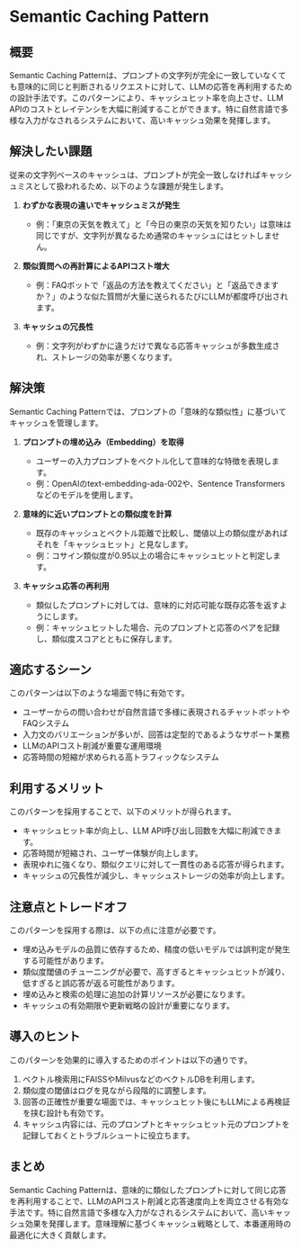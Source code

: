 # Semantic Caching Pattern

## 概要
Semantic Caching Patternは、プロンプトの文字列が完全に一致していなくても意味的に同じと判断されるリクエストに対して、LLMの応答を再利用するための設計手法です。このパターンにより、キャッシュヒット率を向上させ、LLM APIのコストとレイテンシを大幅に削減することができます。特に自然言語で多様な入力がなされるシステムにおいて、高いキャッシュ効果を発揮します。

## 解決したい課題
従来の文字列ベースのキャッシュは、プロンプトが完全一致しなければキャッシュミスとして扱われるため、以下のような課題が発生します。

1. **わずかな表現の違いでキャッシュミスが発生**
   - 例：「東京の天気を教えて」と「今日の東京の天気を知りたい」は意味は同じですが、文字列が異なるため通常のキャッシュにはヒットしません。

2. **類似質問への再計算によるAPIコスト増大**
   - 例：FAQボットで「返品の方法を教えてください」と「返品できますか？」のような似た質問が大量に送られるたびにLLMが都度呼び出されます。

3. **キャッシュの冗長性**
   - 例：文字列がわずかに違うだけで異なる応答キャッシュが多数生成され、ストレージの効率が悪くなります。

## 解決策
Semantic Caching Patternでは、プロンプトの「意味的な類似性」に基づいてキャッシュを管理します。

1. **プロンプトの埋め込み（Embedding）を取得**
   - ユーザーの入力プロンプトをベクトル化して意味的な特徴を表現します。
   - 例：OpenAIのtext-embedding-ada-002や、Sentence Transformersなどのモデルを使用します。

2. **意味的に近いプロンプトとの類似度を計算**
   - 既存のキャッシュとベクトル距離で比較し、閾値以上の類似度があればそれを「キャッシュヒット」と見なします。
   - 例：コサイン類似度が0.95以上の場合にキャッシュヒットと判定します。

3. **キャッシュ応答の再利用**
   - 類似したプロンプトに対しては、意味的に対応可能な既存応答を返すようにします。
   - 例：キャッシュヒットした場合、元のプロンプトと応答のペアを記録し、類似度スコアとともに保存します。

## 適応するシーン
このパターンは以下のような場面で特に有効です。

- ユーザーからの問い合わせが自然言語で多様に表現されるチャットボットやFAQシステム
- 入力文のバリエーションが多いが、回答は定型的であるようなサポート業務
- LLMのAPIコスト削減が重要な運用環境
- 応答時間の短縮が求められる高トラフィックなシステム

## 利用するメリット
このパターンを採用することで、以下のメリットが得られます。

- キャッシュヒット率が向上し、LLM API呼び出し回数を大幅に削減できます。
- 応答時間が短縮され、ユーザー体験が向上します。
- 表現ゆれに強くなり、類似クエリに対して一貫性のある応答が得られます。
- キャッシュの冗長性が減少し、キャッシュストレージの効率が向上します。

## 注意点とトレードオフ
このパターンを採用する際は、以下の点に注意が必要です。

- 埋め込みモデルの品質に依存するため、精度の低いモデルでは誤判定が発生する可能性があります。
- 類似度閾値のチューニングが必要で、高すぎるとキャッシュヒットが減り、低すぎると誤応答が返る可能性があります。
- 埋め込みと検索の処理に追加の計算リソースが必要になります。
- キャッシュの有効期限や更新戦略の設計が重要になります。

## 導入のヒント
このパターンを効果的に導入するためのポイントは以下の通りです。

1. ベクトル検索用にFAISSやMilvusなどのベクトルDBを利用します。
2. 類似度の閾値はログを見ながら段階的に調整します。
3. 回答の正確性が重要な場面では、キャッシュヒット後にもLLMによる再検証を挟む設計も有効です。
4. キャッシュ内容には、元のプロンプトとキャッシュヒット元のプロンプトを記録しておくとトラブルシュートに役立ちます。

## まとめ
Semantic Caching Patternは、意味的に類似したプロンプトに対して同じ応答を再利用することで、LLMのAPIコスト削減と応答速度向上を両立させる有効な手法です。特に自然言語で多様な入力がなされるシステムにおいて、高いキャッシュ効果を発揮します。意味理解に基づくキャッシュ戦略として、本番運用時の最適化に大きく貢献します。
